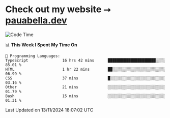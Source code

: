 # Check out my website ⭢ [pauabella.dev](https://pauabella.dev)

<!--START_SECTION:waka-->
![Code Time](http://img.shields.io/badge/Code%20Time-3%2C877%20hrs%2031%20mins-blue)

📊 **This Week I Spent My Time On** 

```text
💬 Programming Languages: 
TypeScript               16 hrs 42 mins      █████████████████████░░░░   85.01 % 
HTML                     1 hr 22 mins        ██░░░░░░░░░░░░░░░░░░░░░░░   06.99 % 
CSS                      37 mins             █░░░░░░░░░░░░░░░░░░░░░░░░   03.16 % 
Other                    21 mins             ░░░░░░░░░░░░░░░░░░░░░░░░░   01.79 % 
Bash                     15 mins             ░░░░░░░░░░░░░░░░░░░░░░░░░   01.31 % 
```


 Last Updated on 13/11/2024 18:07:02 UTC
<!--END_SECTION:waka-->
